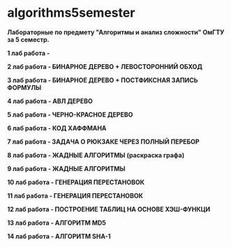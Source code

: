 # algorithms5semester
**Лабораторные по предмету "Алгоритмы и анализ сложности" ОмГТУ за 5 семестр.**

**1 лаб работа -**

**2 лаб работа - БИНАРНОЕ ДЕРЕВО + ЛЕВОСТОРОННИЙ ОБХОД**

**3 лаб работа - БИНАРНОЕ ДЕРЕВО + ПОСТФИКСНАЯ ЗАПИСЬ ФОРМУЛЫ**

**4 лаб работа - АВЛ ДЕРЕВО**

**5 лаб работа - ЧЕРНО-КРАСНОЕ ДЕРЕВО**

**6 лаб работа - КОД ХАФФМАНА**

**7 лаб работа - ЗАДАЧА О РЮКЗАКЕ ЧЕРЕЗ ПОЛНЫЙ ПЕРЕБОР**

**8 лаб работа - ЖАДНЫЕ АЛГОРИТМЫ (раскраска графа)**

**9 лаб работа - ЖАДНЫЕ АЛГОРИТМЫ**

**10 лаб работа - ГЕНЕРАЦИЯ ПЕРЕСТАНОВОК**

**11 лаб работа - ГЕНЕРАЦИЯ ПЕРЕСТАНОВОК**

**12 лаб работа - ПОСТРОЕНИЕ ТАБЛИЦ НА ОСНОВЕ ХЭШ-ФУНКЦИ**

**13 лаб работа - АЛГОРИТМ MD5**

**14 лаб работа - АЛГОРИТМ SHA-1**